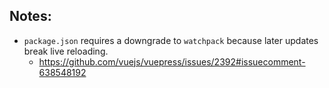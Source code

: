 ## Notes:
  - `package.json` requires a downgrade to `watchpack` because later updates break live reloading.
    - https://github.com/vuejs/vuepress/issues/2392#issuecomment-638548192